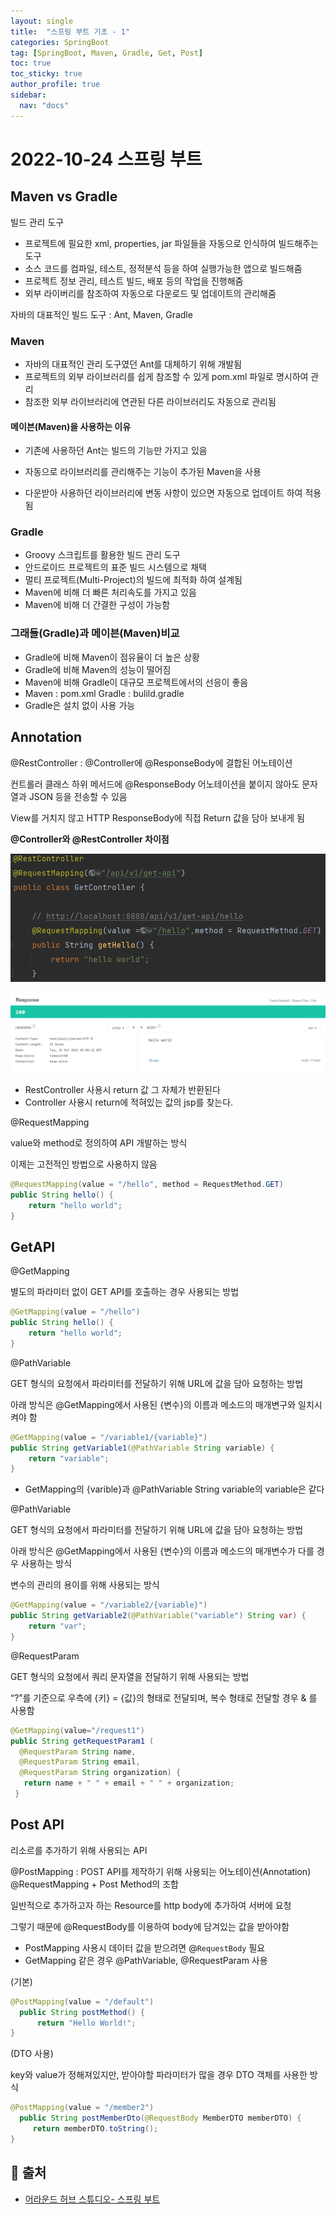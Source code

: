 ```yaml
---
layout: single
title:  "스프링 부트 기초 - 1"
categories: SpringBoot
tag: [SpringBoot, Maven, Gradle, Get, Post]
toc: true
toc_sticky: true
author_profile: true
sidebar:
  nav: "docs"
---
```


# 2022-10-24 스프링 부트

## Maven vs Gradle

빌드 관리 도구

- 프로젝트에 필요한 xml, properties, jar 파일들을 자동으로 인식하여 빌드해주는 도구
- 소스 코드를 컴파일, 테스트, 정적분석 등을 하여 실행가능한 앱으로 빌드해줌
- 프로젝트 정보 관리, 테스트 빌드, 배포 등의 작업을 진행해줌
- 외부 라이버리를 참조하여 자동으로 다운로드 및 업데이트의 관리해줌

자바의 대표적인 빌드 도구 : Ant, Maven, Gradle


### Maven
- 자바의 대표적인 관리 도구였던 Ant를 대체하기 위해 개발됨
- 프로젝트의 외부 라이브러리를 쉽게 참조할 수 있게 pom.xml 파일로 명시하여 관리
- 참조한 외부 라이브러리에 연관된 다른 라이브러리도 자동으로 관리됨


#### 메이븐(Maven)을 사용하는 이유
- 기존에 사용하던 Ant는 빌드의 기능만 가지고 있음

- 자동으로 라이브러리를 관리해주는 기능이 추가된 Maven을 사용

- 다운받아 사용하던 라이브러리에 변동 사항이 있으면 자동으로 업데이트 하여 적용됨



### Gradle
- Groovy 스크립트를 활용한 빌드 관리 도구
- 안드로이드 프로젝트의 표준 빌드 시스템으로 채택
- 멀티 프로젝트(Multi-Project)의 빌드에 최적화 하여 설계됨
- Maven에 비해 더 빠른 처리속도를 가지고 있음
- Maven에 비해 더 간결한 구성이 가능함

### 그래들(Gradle)과 메이븐(Maven)비교
- Gradle에 비해 Maven이 점유율이 더 높은 상황
- Gradle에 비해 Maven의 성능이 떨어짐
- Maven에 비해 Gradle이 대규모 프로젝트에서의 선응이 좋음
- Maven : pom.xml  Gradle : bulild.gradle
- Gradle은 설치 없이 사용 가능


## Annotation

@RestController : @Controller에 @ResponseBody에 결합된 어노테이션

컨트롤러 클래스 하위 메서드에 @ResponseBody 어노테이션을 붙이지 않아도 문자열과 JSON 등을 전송할 수 있음

View를 거치지 않고 HTTP ResponseBody에 직접 Return 값을 담아 보내게 됨

**@Controller와 @RestController 차이점**

![2.png](/assets/images/posts/2022-10-25/2.png)

![1.png](/assets/images/posts/2022-10-25/1.png)

- RestController 사용시 return 값 그 자체가 반환된다
- Controller 사용시 return에 적혀있는 값의 jsp를 찾는다.



@RequestMapping

value와 method로 정의하여 API 개발하는 방식

이제는 고전적인 방법으로 사용하지 않음

```java
@RequestMapping(value = "/hello", method = RequestMethod.GET)
public String hello() {
    return "hello world";
}
```



## GetAPI



@GetMapping

별도의 파라미터 없이 GET API를 호출하는 경우 사용되는 방법

```java
@GetMapping(value = "/hello")
public String hello() {
    return "hello world";
}
```





@PathVariable

GET 형식의 요청에서 파라미터를 전달하기 위해 URL에 값을 담아 요청하는 방법

아래 방식은 @GetMapping에서 사용된 {변수}의 이름과 메소드의 매개변구와 일치시켜야 함



```java
@GetMapping(value = "/variable1/{variable}")
public String getVariable1(@PathVariable String variable) {
    return "variable";
}
```

- GetMapping의 {varible}과 @PathVariable String variable의 variable은 같다







@PathVariable

GET 형식의 요청에서 파라미터를 전달하기 위해 URL에 값을 담아 요청하는 방법

아래 방식은 @GetMapping에서 사용된 {변수}의 이름과 메소드의 매개변수가 다를 경우 사용하는 방식

변수의 관리의 용이를 위해 사용되는 방식

```java
@GetMapping(value = "/variable2/{variable}")
public String getVariable2(@PathVariable("variable") String var) {
    return "var";
}
```






@RequestParam

GET 형식의 요청에서 쿼리 문자열을 전달하기 위해 사용되는 방법

“?”를 기준으로 우측에 {키} = {값}의 형태로 전달되며, 복수 형태로 전달할 경우 & 를 사용함

```java
@GetMapping(value="/request1")
public String getRequestParam1 (
  @RequestParam String name,
  @RequestParam String email,
  @RequestParam String organization) {
   return name + " " + email + " " + organization;
 }
```




## Post API

리소르를 추가하기 위해 사용되는 API

@PostMapping : POST API를 제작하기 위해 사용되는 어노테이션(Annotation) @RequestMapping + Post Method의 조합

일반적으로 추가하고자 하는 Resource를 http body에 추가하여 서버에 요청

그렇기 때문에 @RequestBody를 이용하여 body에 담겨있는 값을 받아야함

- PostMapping 사용시 데이터 값을 받으려면 @`RequestBody` 필요
- GetMapping 같은 경우 @PathVariable, @RequestParam 사용




(기본)

```java
@PostMapping(value = "/default")
  public String postMethod() {
      return "Hello World!";
}
```




(DTO 사용)

key와 value가 정해져있지만, 받아야할 파라미터가 많을 경우 DTO 객체를 사용한 방식

```java
@PostMapping(value = "/member2")
  public String postMemberDto(@RequestBody MemberDTO memberDTO) {
     return memberDTO.toString();
}
```

## 📑 출처

 - [어라운드 허브 스튜디오- 스프링 부트](https://www.youtube.com/channel/UCO7p2fGIfwVbvk_d6sdfnDw/playlists)